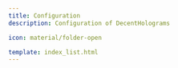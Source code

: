 ```yaml
---
title: Configuration
description: Configuration of DecentHolograms

icon: material/folder-open

template: index_list.html
---
```


<!-- comment required for page build -->